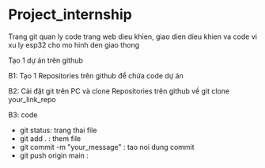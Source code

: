 # Project\_internship

Trang git quan ly code trang web dieu khien, giao dien dieu khien va code vi xu ly esp32 cho mo hinh den giao thong



Tạo 1 dự án trên github

B1: Tạo 1 Repositories trên github để chứa code dự án

B2: Cài đặt git trên PC và clone Repositories trên github về git clone your\_link\_repo

B3: code

* git status: trang thai file
* git add . : them file
* git commit -m "your\_message" : tao noi dung commit
* git push origin main : 
